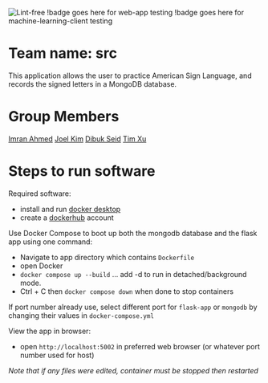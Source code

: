 ![Lint-free](https://github.com/nyu-software-engineering/containerized-app-exercise/actions/workflows/lint.yml/badge.svg)
!badge goes here for web-app testing
!badge goes here for machine-learning-client testing

# Team name: src
This application allows the user to practice American Sign Language, and records the signed letters in a MongoDB database.  

# Group Members
[Imran Ahmed](https://github.com/mxa5251)
[Joel Kim](https://github.com/joel-d-kim)
[Dibuk Seid](https://github.com/dibukseid)
[Tim Xu](https://github.com/timxu23)

# Steps to run software
Required software:

- install and run [docker desktop](https://www.docker.com/get-started)
- create a [dockerhub](https://hub.docker.com/signup) account

Use Docker Compose to boot up both the mongodb database and the flask app using one command:

- Navigate to app directory which contains `Dockerfile`
- open Docker
- `docker compose up --build` ... add -d to run in detached/background mode.
- Ctrl + C then `docker compose down` when done to stop containers

If port number already use, select different port for `flask-app` or `mongodb` by changing their values in `docker-compose.yml`

View the app in browser:

- open `http://localhost:5002` in preferred web browser (or whatever port number used for host) 

_Note that if any files were edited, container must be stopped then restarted_